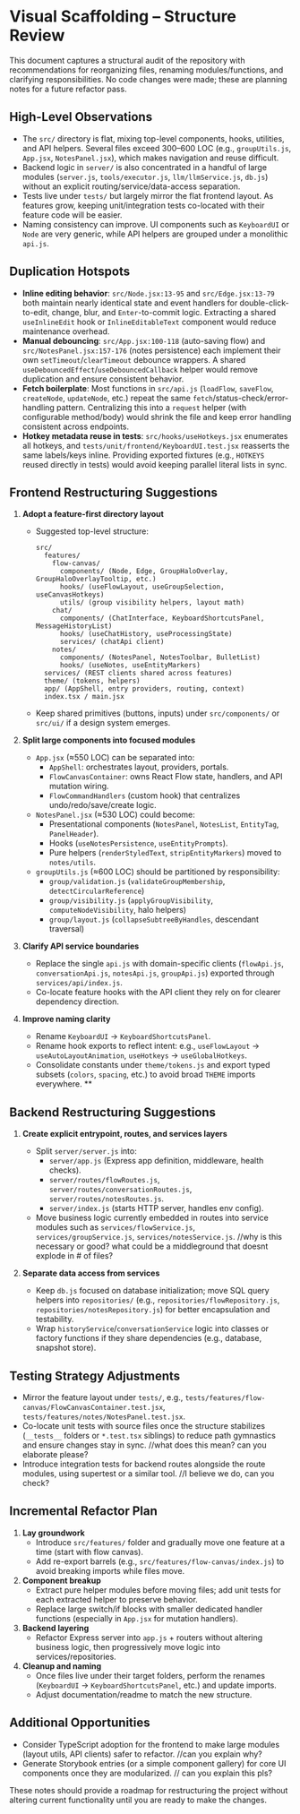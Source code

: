 # Visual Scaffolding – Structure Review

This document captures a structural audit of the repository with recommendations for reorganizing files, renaming modules/functions, and clarifying responsibilities. No code changes were made; these are planning notes for a future refactor pass.

## High-Level Observations
- The `src/` directory is flat, mixing top-level components, hooks, utilities, and API helpers. Several files exceed 300–600 LOC (e.g., `groupUtils.js`, `App.jsx`, `NotesPanel.jsx`), which makes navigation and reuse difficult.
- Backend logic in `server/` is also concentrated in a handful of large modules (`server.js`, `tools/executor.js`, `llm/llmService.js`, `db.js`) without an explicit routing/service/data-access separation.
- Tests live under `tests/` but largely mirror the flat frontend layout. As features grow, keeping unit/integration tests co-located with their feature code will be easier.
- Naming consistency can improve. UI components such as `KeyboardUI` or `Node` are very generic, while API helpers are grouped under a monolithic `api.js`.

## Duplication Hotspots
- **Inline editing behavior**: `src/Node.jsx:13-95` and `src/Edge.jsx:13-79` both maintain nearly identical state and event handlers for double-click-to-edit, change, blur, and `Enter`-to-commit logic. Extracting a shared `useInlineEdit` hook or `InlineEditableText` component would reduce maintenance overhead.
- **Manual debouncing**: `src/App.jsx:100-118` (auto-saving flow) and `src/NotesPanel.jsx:157-176` (notes persistence) each implement their own `setTimeout`/`clearTimeout` debounce wrappers. A shared `useDebouncedEffect`/`useDebouncedCallback` helper would remove duplication and ensure consistent behavior.
- **Fetch boilerplate**: Most functions in `src/api.js` (`loadFlow`, `saveFlow`, `createNode`, `updateNode`, etc.) repeat the same `fetch`/status-check/error-handling pattern. Centralizing this into a `request` helper (with configurable method/body) would shrink the file and keep error handling consistent across endpoints.
- **Hotkey metadata reuse in tests**: `src/hooks/useHotkeys.jsx` enumerates all hotkeys, and `tests/unit/frontend/KeyboardUI.test.jsx` reasserts the same labels/keys inline. Providing exported fixtures (e.g., `HOTKEYS` reused directly in tests) would avoid keeping parallel literal lists in sync.

## Frontend Restructuring Suggestions
1. **Adopt a feature-first directory layout**
   - Suggested top-level structure:
     ```
     src/
       features/
         flow-canvas/
           components/ (Node, Edge, GroupHaloOverlay, GroupHaloOverlayTooltip, etc.)
           hooks/ (useFlowLayout, useGroupSelection, useCanvasHotkeys)
           utils/ (group visibility helpers, layout math)
         chat/
           components/ (ChatInterface, KeyboardShortcutsPanel, MessageHistoryList)
           hooks/ (useChatHistory, useProcessingState)
           services/ (chatApi client)
         notes/
           components/ (NotesPanel, NotesToolbar, BulletList)
           hooks/ (useNotes, useEntityMarkers)
       services/ (REST clients shared across features)
       theme/ (tokens, helpers)
       app/ (AppShell, entry providers, routing, context)
       index.tsx / main.jsx
     ```
   - Keep shared primitives (buttons, inputs) under `src/components/` or `src/ui/` if a design system emerges.

2. **Split large components into focused modules**
   - `App.jsx` (≈550 LOC) can be separated into:
     - `AppShell`: orchestrates layout, providers, portals.
     - `FlowCanvasContainer`: owns React Flow state, handlers, and API mutation wiring.
     - `FlowCommandHandlers` (custom hook) that centralizes undo/redo/save/create logic.
   - `NotesPanel.jsx` (≈530 LOC) could become:
     - Presentational components (`NotesPanel`, `NotesList`, `EntityTag`, `PanelHeader`).
     - Hooks (`useNotesPersistence`, `useEntityPrompts`).
     - Pure helpers (`renderStyledText`, `stripEntityMarkers`) moved to `notes/utils`.
   - `groupUtils.js` (≈600 LOC) should be partitioned by responsibility:
     - `group/validation.js` (`validateGroupMembership`, `detectCircularReference`)
     - `group/visibility.js` (`applyGroupVisibility`, `computeNodeVisibility`, halo helpers)
     - `group/layout.js` (`collapseSubtreeByHandles`, descendant traversal)

3. **Clarify API service boundaries**
   - Replace the single `api.js` with domain-specific clients (`flowApi.js`, `conversationApi.js`, `notesApi.js`, `groupApi.js`) exported through `services/api/index.js`.
   - Co-locate feature hooks with the API client they rely on for clearer dependency direction.

4. **Improve naming clarity**
   - Rename `KeyboardUI` → `KeyboardShortcutsPanel`.
   - Rename hook exports to reflect intent: e.g., `useFlowLayout` → `useAutoLayoutAnimation`, `useHotkeys` → `useGlobalHotkeys`.
   - Consolidate constants under `theme/tokens.js` and export typed subsets (`colors`, `spacing`, etc.) to avoid broad `THEME` imports everywhere. **


## Backend Restructuring Suggestions
1. **Create explicit entrypoint, routes, and services layers**
   - Split `server/server.js` into:
     - `server/app.js` (Express app definition, middleware, health checks).
     - `server/routes/flowRoutes.js`, `server/routes/conversationRoutes.js`, `server/routes/notesRoutes.js`.
     - `server/index.js` (starts HTTP server, handles env config).
   - Move business logic currently embedded in routes into service modules such as `services/flowService.js`, `services/groupService.js`, `services/notesService.js`. //why is this necessary or good? what could be a middleground that doesnt explode in # of files?

2. **Separate data access from services**
   - Keep `db.js` focused on database initialization; move SQL query helpers into `repositories/` (e.g., `repositories/flowRepository.js`, `repositories/notesRepository.js`) for better encapsulation and testability.
   - Wrap `historyService`/`conversationService` logic into classes or factory functions if they share dependencies (e.g., database, snapshot store).

## Testing Strategy Adjustments
- Mirror the feature layout under `tests/`, e.g., `tests/features/flow-canvas/FlowCanvasContainer.test.jsx`, `tests/features/notes/NotesPanel.test.jsx`.
- Co-locate unit tests with source files once the structure stabilizes (`__tests__` folders or `*.test.tsx` siblings) to reduce path gymnastics and ensure changes stay in sync. //what does this mean? can you elaborate please?
- Introduce integration tests for backend routes alongside the route modules, using supertest or a similar tool. //I believe we do, can you check?

## Incremental Refactor Plan
1. **Lay groundwork**
   - Introduce `src/features/` folder and gradually move one feature at a time (start with flow canvas).
   - Add re-export barrels (e.g., `src/features/flow-canvas/index.js`) to avoid breaking imports while files move.
2. **Component breakup**
   - Extract pure helper modules before moving files; add unit tests for each extracted helper to preserve behavior.
   - Replace large switch/if blocks with smaller dedicated handler functions (especially in `App.jsx` for mutation handlers).
3. **Backend layering**
   - Refactor Express server into `app.js` + routers without altering business logic, then progressively move logic into services/repositories.
4. **Cleanup and naming**
   - Once files live under their target folders, perform the renames (`KeyboardUI` → `KeyboardShortcutsPanel`, etc.) and update imports.
   - Adjust documentation/readme to match the new structure.

## Additional Opportunities
- Consider TypeScript adoption for the frontend to make large modules (layout utils, API clients) safer to refactor. //can you explain why?
- Generate Storybook entries (or a simple component gallery) for core UI components once they are modularized. // can you explain this pls?


These notes should provide a roadmap for restructuring the project without altering current functionality until you are ready to make the changes.
